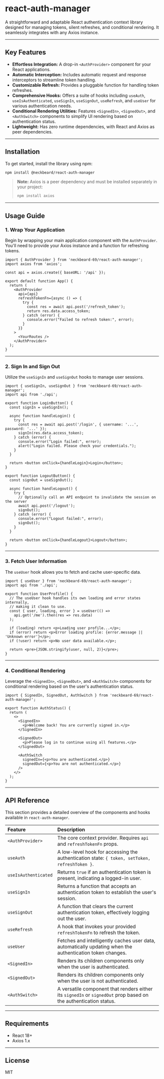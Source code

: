 # react-auth-manager

A straightforward and adaptable React authentication context library designed for managing tokens, silent refreshes, and conditional rendering. It seamlessly integrates with any Axios instance.

---

## Key Features

* **Effortless Integration:** A drop-in `<AuthProvider>` component for your React applications.
* **Automatic Interception:** Includes automatic request and response interceptors to streamline token handling.
* **Customizable Refresh:** Provides a pluggable function for handling token refreshes.
* **Comprehensive Hooks:** Offers a suite of hooks including `useAuth`, `useIsAuthenticated`, `useSignIn`, `useSignOut`, `useRefresh`, and `useUser` for various authentication needs.
* **Conditional Rendering Utilities:** Features `<SignedIn>`, `<SignedOut>`, and `<AuthSwitch>` components to simplify UI rendering based on authentication status.
* **Lightweight:** Has zero runtime dependencies, with React and Axios as peer dependencies.

---

## Installation

To get started, install the library using npm:

```bash
npm install @neckbeard/react-auth-manager
````

> **Note:** Axios is a peer dependency and must be installed separately in your project:
>
> ```bash
> npm install axios
> ```

-----

## Usage Guide

### 1\. Wrap Your Application

Begin by wrapping your main application component with the `AuthProvider`. You'll need to provide your Axios instance and a function for refreshing tokens.

```tsx
import { AuthProvider } from 'neckbeard-69/react-auth-manager';
import axios from 'axios';

const api = axios.create({ baseURL: '/api' });

export default function App() {
  return (
    <AuthProvider
      api={api}
      refreshTokenFn={async () => {
        try {
          const res = await api.post('/refresh_token');
          return res.data.access_token;
        } catch (error) {
          console.error("Failed to refresh token:", error);
        }
      }}
    >
      <YourRoutes />
    </AuthProvider>
  );
}
```

-----

### 2\. Sign In and Sign Out

Utilize the `useSignIn` and `useSignOut` hooks to manage user sessions.

```tsx
import { useSignIn, useSignOut } from 'neckbeard-69/react-auth-manager';
import api from './api';

export function LoginButton() {
  const signIn = useSignIn();

  async function handleLogin() {
    try {
      const res = await api.post('/login', { username: '...', password: '...' });
      signIn(res.data.access_token);
    } catch (error) {
      console.error("Login failed:", error);
      alert("Login failed. Please check your credentials.");
    }
  }

  return <button onClick={handleLogin}>Login</button>;
}

export function LogoutButton() {
  const signOut = useSignOut();
  
  async function handleLogout() {
    try {
      // Optionally call an API endpoint to invalidate the session on the server
      await api.post('/logout'); 
      signOut();
    } catch (error) {
      console.error("Logout failed:", error);
      signOut(); 
    }
  }

  return <button onClick={handleLogout}>Logout</button>;
}
```

-----

### 3\. Fetch User Information

The `useUser` hook allows you to fetch and cache user-specific data.

```tsx
import { useUser } from 'neckbeard-69/react-auth-manager';
import api from './api';

export function UserProfile() {
  // The useUser hook handles its own loading and error states internally,
  // making it clean to use.
  const { user, loading, error } = useUser(() =>
    api.get('/me').then(res => res.data)
  );

  if (loading) return <p>Loading user profile...</p>;
  if (error) return <p>Error loading profile: {error.message || 'Unknown error'}</p>;
  if (!user) return <p>No user data available.</p>; 

  return <pre>{JSON.stringify(user, null, 2)}</pre>;
}
```

-----

### 4\. Conditional Rendering

Leverage the `<SignedIn>`, `<SignedOut>`, and `<AuthSwitch>` components for conditional rendering based on the user's authentication status.

```tsx
import { SignedIn, SignedOut, AuthSwitch } from 'neckbeard-69/react-auth-manager';

export function AuthStatus() {
  return (
    <>
      <SignedIn>
        <p>Welcome back! You are currently signed in.</p>
      </SignedIn>

      <SignedOut>
        <p>Please log in to continue using all features.</p>
      </SignedOut>

      <AuthSwitch
        signedIn={<p>You are authenticated.</p>}
        signedOut={<p>You are not authenticated.</p>}
      />
    </>
  );
}
```

-----

## API Reference

This section provides a detailed overview of the components and hooks available in `react-auth-manager`.

| Feature            | Description                                                                                                                                      |
| :----------------- | :----------------------------------------------------------------------------------------------------------------------------------------------- |
| `<AuthProvider>`   | The core context provider. Requires `api` and `refreshTokenFn` props.                                                                            |
| `useAuth`          | A low-level hook for accessing the authentication state: `{ token, setToken, refreshToken }`.                                                    |
| `useIsAuthenticated` | Returns `true` if an authentication token is present, indicating a logged-in user.                                                               |
| `useSignIn`        | Returns a function that accepts an authentication token to establish the user's session.                                                                         |
| `useSignOut`       | A function that clears the current authentication token, effectively logging out the user.                                                       |
| `useRefresh`       | A hook that invokes your provided `refreshTokenFn` to refresh the token.                                                                         |
| `useUser`          | Fetches and intelligently caches user data, automatically updating when the authentication token changes.                                        |
| `<SignedIn>`       | Renders its children components only when the user is authenticated.                                                                             |
| `<SignedOut>`      | Renders its children components only when the user is not authenticated.                                                                         |
| `<AuthSwitch>`     | A versatile component that renders either its `signedIn` or `signedOut` prop based on the authentication status.                                 |

-----

## Requirements

  * React 18+
  * Axios 1.x

-----

## License

MIT

